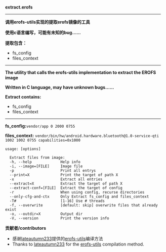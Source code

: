 **extract.erofs**

****
**调用erofs-utils实现的提取erofs镜像的工具**

**使用c语言编写，可能有未知的bug......**

**提取包含：**
- fs_config
- files_context

****
**The utility that calls the erofs-utils implementation to extract the EROFS image**

**Written in C language, may have unknown bugs......**

**Extract contains:**
- fs_config
- files_context

****
**fs_config:**`vendor/app 0 2000 0755`

**files_context:** `vendor/bin/hw/android.hardware.bluetooth@1.0-service-qti 1002 1002 0755 capabilities=0x1000`

```
usage: [options]

  Extract files from image:
  -h, --help             Help info
  -i, --image=[FILE]     Image file
  -p                     Print all entrys
  --print=X              Print the target of path X
  -x                     Extract all entries
  --extract=X            Extract the target of path X
  --extract-conf=[FILE]  Extract the target of config
  -r                     When using config, recurse directories
  --only-cfg-and-ctx     Only Extract fs_config and files_context
  -T#                    [1-16] Use # threads
  -f, --overwrite        [default: skip] overwrite files that already exist
  -o, --outdir=X         Output dir
  -V, --version          Print the version info
```

**贡献者/contributors**
- 感谢[lateautumn233](https://github.com/lateautumn233)提供的[erofs-utils](https://github.com/lateautumn233/erofs-utils)编译方法
- Thanks to [lateautumn233](https://github.com/lateautumn233) for the [erofs-utils](https://github.com/lateautumn233/erofs-utils) compilation method.
